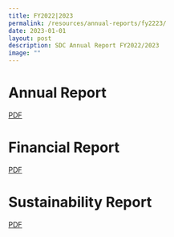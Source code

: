 ```yaml
---
title: FY2022|2023
permalink: /resources/annual-reports/fy2223/
date: 2023-01-01
layout: post
description: SDC Annual Report FY2022/2023
image: ""
---
```

# **Annual Report**
[PDF](/files/resources/annual-reports/sdc_annual_report_fy2022_2023.pdf)

# **Financial Report**
[PDF](/files/resources/annual-reports/sdc_financial_report_fy2022_2023.pdf)

# **Sustainability Report**
[PDF](/files/resources/annual-reports/sdc_sustainability_report_fy2022_2023.pdf)